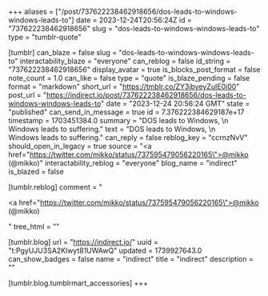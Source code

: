 +++
aliases = ["/post/737622238462918656/dos-leads-to-windows-windows-leads-to"]
date = 2023-12-24T20:56:24Z
id = "737622238462918656"
slug = "dos-leads-to-windows-windows-leads-to"
type = "tumblr-quote"

[tumblr]
can_blaze = false
slug = "dos-leads-to-windows-windows-leads-to"
interactability_blaze = "everyone"
can_reblog = false
id_string = "737622238462918656"
display_avatar = true
is_blocks_post_format = false
note_count = 1.0
can_like = false
type = "quote"
is_blaze_pending = false
format = "markdown"
short_url = "https://tmblr.co/ZY3jbyeyZuIE0i00"
post_url = "https://indirect.io/post/737622238462918656/dos-leads-to-windows-windows-leads-to"
date = "2023-12-24 20:56:24 GMT"
state = "published"
can_send_in_message = true
id = 7.376222384629187e+17
timestamp = 1703451384.0
summary = "DOS leads to Windows, \n Windows leads to suffering."
text = "DOS leads to Windows, \n<br/>Windows leads to suffering."
can_reply = false
reblog_key = "ccrnzNvV"
should_open_in_legacy = true
source = "<a href=\"https://twitter.com/mikko/status/737595479056220165\">@mikko (@mikko)</a>"
interactability_reblog = "everyone"
blog_name = "indirect"
is_blazed = false

[tumblr.reblog]
comment = "<p><a href=\"https://twitter.com/mikko/status/737595479056220165\">@mikko (@mikko)</a></p>"
tree_html = ""

[tumblr.blog]
url = "https://indirect.io/"
uuid = "t:PgyUJU3SA2Klwyt81UWAwQ"
updated = 1739927643.0
can_show_badges = false
name = "indirect"
title = "indirect"
description = ""

[tumblr.blog.tumblrmart_accessories]
+++
